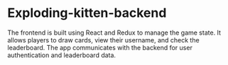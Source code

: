# Exploding-kitten-backend
The frontend is built using React and Redux to manage the game state. It allows players to draw cards, view their username, and check the leaderboard. The app communicates with the backend for user authentication and leaderboard data.
